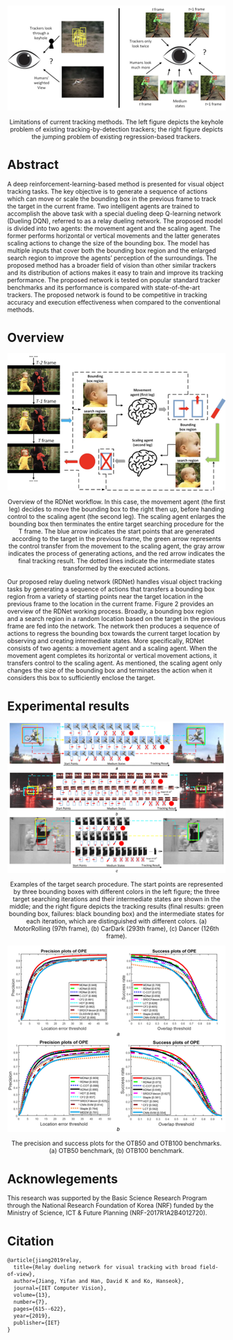 ![Image](resources/fig1.png)
<p align="center">
Limitations of current tracking methods. The left figure depicts the keyhole problem of existing tracking-by-detection trackers; the right figure depicts the jumping problem of existing regression-based trackers.
</p>

# Abstract

A deep reinforcement-learning-based method is presented for visual object tracking tasks. The key objective is to generate a sequence of actions which can move or scale the bounding box in the previous frame to track the target in the current frame. Two intelligent agents are trained to accomplish the above task with a special dueling deep Q-learning network (Dueling DQN), referred to as a relay dueling network. The proposed model is divided into two agents: the movement agent and the scaling agent. The former performs horizontal or vertical movements and the latter generates scaling actions to change the size of the bounding box. The model has multiple inputs that cover both the bounding box region and the enlarged search region to improve the agents’ perception of the surroundings. The proposed method has a broader field of vision than other similar trackers and its distribution of actions makes it easy to train and improve its tracking performance. The proposed network is tested on popular standard tracker benchmarks and its performance is compared with state-of-the-art trackers. The proposed network is found to be competitive in tracking accuracy and execution effectiveness when compared to the conventional methods.


# Overview

![Image](resources/fig2.png)
<p align="center">
Overview of the RDNet workflow. In this case, the movement agent (the first leg) decides to move the bounding box to the right then up, before handing control to the scaling agent (the second leg). The scaling agent enlarges the bounding box then terminates the entire target searching procedure for the T frame. The blue arrow indicates the start points that are generated according to the target in the previous frame, the green arrow represents the control transfer from the movement to the scaling agent, the gray arrow indicates the process of generating actions, and the red arrow indicates the final tracking result. The dotted lines indicate the intermediate states transformed by the executed actions.
</p>

Our proposed relay dueling network (RDNet) handles visual object tracking tasks by generating a sequence of actions that transfers a bounding box region from a variety of starting points near the target location in the previous frame to the location in the current frame. Figure 2 provides an overview of the RDNet working process. Broadly, a bounding box region and a search region in a random location based on the target in the previous frame are fed into the network. The network then produces a sequence of actions to regress the bounding box towards the current target location by observing and creating intermediate states. More specifically, RDNet consists of two agents: a movement agent and a scaling agent. When the movement agent completes its horizontal or vertical movement actions, it transfers control to the scaling agent. As mentioned, the scaling agent only changes the size of the bounding box and terminates the action when it considers this box to sufficiently enclose the target.

# Experimental results
![Image](resources/fig3.png)
<p align="center">
Examples of the target search procedure. The start points are represented by three bounding boxes with different colors in the left figure; the three target searching iterations and their intermediate states are shown in the middle; and the right figure depicts the tracking results (final results: green bounding box, failures: black bounding box) and the intermediate states for each iteration, which are distinguished with different colors.
(a) MotorRolling (97th frame), (b) CarDark (293th frame), (c) Dancer (126th frame).
</p>

![Image](resources/fig4.png)
<p align="center">
The precision and success plots for the OTB50 and OTB100 benchmarks. (a) OTB50 benchmark, (b) OTB100 benchmark.
</p>

# Acknowlegements
This research was supported by the Basic Science Research Program through the National Research Foundation of Korea (NRF) funded by the Ministry of Science, ICT & Future Planning (NRF-2017R1A2B4012720).

# Citation
```
@article{jiang2019relay,
  title={Relay dueling network for visual tracking with broad field-of-view},
  author={Jiang, Yifan and Han, David K and Ko, Hanseok},
  journal={IET Computer Vision},
  volume={13},
  number={7},
  pages={615--622},
  year={2019},
  publisher={IET}
}
```
